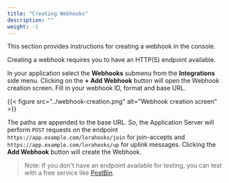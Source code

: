 ```yaml
---
title: "Creating Webhooks"
description: ""
weight: -1
---
```


This section provides instructions for creating a webhook in the console.

<!--more-->

Creating a webhook requires you to have an HTTP(S) endpoint available.

In your application select the **Webhooks** submenu from the **Integrations** side menu. Clicking on the **+ Add Webhook** button will open the Webhook creation screen. Fill in your webhook ID, format and base URL.

{{< figure src="../webhook-creation.png" alt="Webhook creation screen" >}}

The paths are appended to the base URL. So, the Application Server will perform `POST` requests on the endpoint `https://app.example.com/lorahooks/join` for join-accepts and `https://app.example.com/lorahooks/up` for uplink messages. Clicking the **Add Webhook** button will create the Webhook.

>Note: If you don't have an endpoint available for testing, you can test with a free service like [PostBin](https://postb.in).
